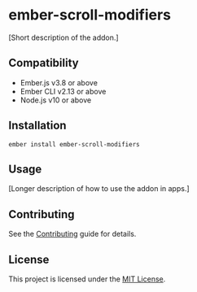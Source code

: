 ember-scroll-modifiers
==============================================================================

[Short description of the addon.]


Compatibility
------------------------------------------------------------------------------

* Ember.js v3.8 or above
* Ember CLI v2.13 or above
* Node.js v10 or above


Installation
------------------------------------------------------------------------------

```
ember install ember-scroll-modifiers
```


Usage
------------------------------------------------------------------------------

[Longer description of how to use the addon in apps.]


Contributing
------------------------------------------------------------------------------

See the [Contributing](CONTRIBUTING.md) guide for details.


License
------------------------------------------------------------------------------

This project is licensed under the [MIT License](LICENSE.md).
